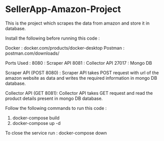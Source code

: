 # SellerApp-Amazon-Project

This is the project which scrapes the data from amazon and store it in database.

Install the following before running this code :

Docker : docker.com/products/docker-desktop
Postman : postman.com/downloads/


Ports Used :
8080 : Scraper API
8081 : Collector API
27017 : Mongo DB

Scraper API (POST 8080) :
Scraper API takes POST request with url of the amazon website as data and writes the required information in mongo DB database.

Collector API (GET 8081):
Collector API takes GET request and read the product details present in mongo DB database.


Follow the following commands to run this code :

1. docker-compose build
2. docker-compose up -d

To close the service run : 
docker-compose down